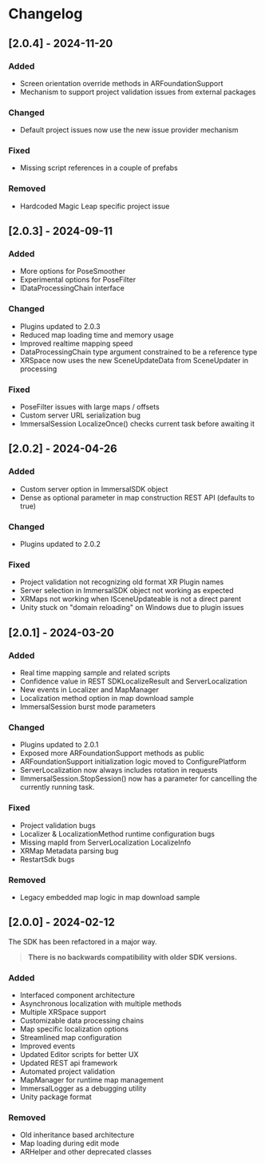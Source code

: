 # Changelog

## [2.0.4] - 2024-11-20

### Added
- Screen orientation override methods in ARFoundationSupport
- Mechanism to support project validation issues from external packages

### Changed
- Default project issues now use the new issue provider mechanism

### Fixed
- Missing script references in a couple of prefabs

### Removed
- Hardcoded Magic Leap specific project issue

## [2.0.3] - 2024-09-11

### Added
- More options for PoseSmoother
- Experimental options for PoseFilter
- IDataProcessingChain interface

### Changed
- Plugins updated to 2.0.3
- Reduced map loading time and memory usage
- Improved realtime mapping speed
- DataProcessingChain type argument constrained to be a reference type
- XRSpace now uses the new SceneUpdateData from SceneUpdater in processing

### Fixed
- PoseFilter issues with large maps / offsets
- Custom server URL serialization bug
- ImmersalSession LocalizeOnce() checks current task before awaiting it

## [2.0.2] - 2024-04-26

### Added
- Custom server option in ImmersalSDK object
- Dense as optional parameter in map construction REST API (defaults to true)

### Changed
- Plugins updated to 2.0.2

### Fixed
- Project validation not recognizing old format XR Plugin names
- Server selection in ImmersalSDK object not working as expected
- XRMaps not working when ISceneUpdateable is not a direct parent
- Unity stuck on "domain reloading" on Windows due to plugin issues

## [2.0.1] - 2024-03-20

### Added
- Real time mapping sample and related scripts
- Confidence value in REST SDKLocalizeResult and ServerLocalization
- New events in Localizer and MapManager
- Localization method option in map download sample
- ImmersalSession burst mode parameters

### Changed
- Plugins updated to 2.0.1
- Exposed more ARFoundationSupport methods as public
- ARFoundationSupport initialization logic moved to ConfigurePlatform
- ServerLocalization now always includes rotation in requests
- IImmersalSession.StopSession() now has a parameter for cancelling the currently running task.

### Fixed
- Project validation bugs
- Localizer & LocalizationMethod runtime configuration bugs
- Missing mapId from ServerLocalization LocalizeInfo
- XRMap Metadata parsing bug
- RestartSdk bugs

### Removed
- Legacy embedded map logic in map download sample

## [2.0.0] - 2024-02-12

The SDK has been refactored in a major way.

> **There is no backwards compatibility with older SDK versions.**

### Added

- Interfaced component architecture
- Asynchronous localization with multiple methods
- Multiple XRSpace support
- Customizable data processing chains
- Map specific localization options
- Streamlined map configuration
- Improved events
- Updated Editor scripts for better UX
- Updated REST api framework
- Automated project validation
- MapManager for runtime map management
- ImmersalLogger as a debugging utility
- Unity package format

### Removed

- Old inheritance based architecture
- Map loading during edit mode
- ARHelper and other deprecated classes
